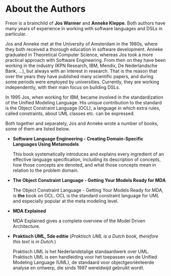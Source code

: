 # About the Authors

Freon is a brainchild of **Jos Warmer** and **Anneke Kleppe**.
Both authors have many years of experience in working with software languages and DSLs in particular.

Jos and Anneke met at the University of Amsterdam in the 1980s, where they both received a 
thorough education in software development. Anneke graduated in Theoretical Computer Science, 
whereas Jos took a more practical approach with Software Engineering. From then on they have 
been working in the industry (KPN Research, IBM, Mendix, De Nederlandsche Bank, ...), 
but always with an interest in research. That is the reason 
that over the years they have published many scientific papers, and during some periods were employed by
universities. Currently, they are working independently, with their main focus on building DSLs.

In 1995 Jos, when working for IBM, became involved in the standardization of the Unified Modeling Language.
His unique contribution to the standard is the Object Constraint Language (OCL), a language in which 
extra rules, called constraints, about UML classes etc. can be expressed.

Both together and separately, Jos and Anneke wrote a number of books, some of them are listed below.

- **Software Language Engineering - Creating Domain-Specific Languages Using Metamodels**

  This book systematically introduces and explains every ingredient of an effective
  language specification, including its description of concepts, how those concepts are
  denoted, and what those concepts mean in relation to the problem domain.

- **The Object Constraint Language - Getting Your Models Ready for MDA**

  The Object Constraint Language - Getting Your Models Ready for MDA, is **the** book on OCL.
  OCL is the standard constraint language for UML and especially popular at the meta modeling level.

- **MDA Explained**
 
  MDA Explained gives a complete overview of the Model Driven Architecture.

- **Praktisch UML, 5de editie**
  (_Praktisch UML is a Dutch book, therefore this text is in Dutch._)

  Praktisch UML is het Nederlandstalige standaardwerk over UML. 
  Praktisch UML is een handleiding voor het toepassen van de Unified Modeling Language (UML), 
  de standaard voor objectgeoriënteerde analyse en ontwerp, die sinds 1997 wereldwijd gebruikt wordt.
